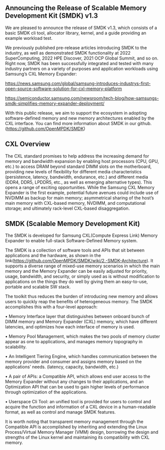 ## Announcing the Release of Scalable Memory Development Kit (SMDK) v1.3

We are pleased to announce the release of SMDK v1.3, which consists of a basic SMDK cli tool, allocator library, kernel, and a guide providing an example workload test.

We previously published pre-release articles introducing SMDK to the industry, as well as demonstrated SMDK functionality at 2022 SuperComputing, 2022 HPE Discover, 2021 OCP Global Summit, and so on.
Right now, SMDK has been successfully integrated and tested with many industry partners on a variety of purposes and application workloads using Samsung’s CXL Memory Expander:

https://news.samsung.com/global/samsung-introduces-industrys-first-open-source-software-solution-for-cxl-memory-platform

https://semiconductor.samsung.com/newsroom/tech-blog/how-samsungs-smdk-simplifies-memory-expander-deployment/

With this public release, we aim to support the ecosystem in adopting software-defined memory and new memory architectures enabled by the CXL interface.
You can find more information about SMDK in our github.  (https://github.com/OpenMPDK/SMDK)



## CXL Overview

The CXL standard promises to help address the increasing demand for memory and bandwidth expansion by enabling host processors (CPU, GPU, etc.) to access DRAM beyond standard DIMM slots on the motherboard, providing new levels of flexibility for different media characteristics (persistence, latency, bandwidth, endurance, etc.) and different media (DDR4, DDR5, LPDDR5, etc., as well as emerging alternative types). This opens a range of exciting opportunities. While the Samsung CXL Memory Expander is the first example, potential future avenues could include use of NVDIMM as backup for main memory; asymmetrical sharing of the host’s main memory with CXL-based memory, NVDIMM, and computational storage; and ultimately rack-level CXL-based disaggregation.


## SMDK (Scalable Memory Development Kit)

The SMDK is developed for Samsung CXL(Compute Express Link) Memory Expander to enable full-stack Software-Defined Memory system.

The SMDK is a collection of software tools and APIs that sit between applications and the hardware, as shown in the link(https://github.com/OpenMPDK/SMDK/wiki/2.-SMDK-Architecture). It supports a diverse range of mixed-use memory scenarios in which the main memory and the Memory Expander can be easily adjusted for priority, usage, bandwidth, and security, or simply used as is without modification to applications on the things they do well by giving them an easy-to-use, portable and scalable SW stack.

The toolkit thus reduces the burden of introducing new memory and allows users to quickly reap the benefits of heterogeneous memory. The SMDK accomplishes this with a four-level approach:

• Memory Interface layer that distinguishes between onboard bunch of DIMM memory and Memory Expander (CXL) memory, which have different latencies, and optimizes how each interface of memory is used.

• Memory Pool Management, which makes the two pools of memory cluster appear as one to applications, and manages memory topography in scalability.

• An Intelligent Tiering Engine, which handles communication between the memory provider and consumer and assigns memory based on the applications’ needs. (latency, capacity, bandwidth, etc.)

• A pair of APIs: a Compatible API, which allows end user access to the Memory Expander without any changes to their applications, and an Optimization API that can be used to gain higher levels of performance through optimization of the applications.

• Userspace Cli Tool: an unified tool is provided for users to control and acquire the function and information of a CXL device in a human-readable format, as well as control and manage SMDK features.

It is worth noting that transparent memory management through the Compatible API is accomplished by inheriting and extending the Linux Process/Virtual Memory Manager (VMM) design, borrowing the design and strengths of the Linux kernel and maintaining its compatibility with CXL memory.



